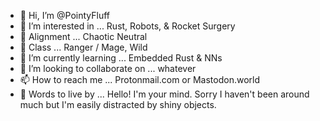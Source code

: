 - 👋 Hi, I’m @PointyFluff
- 👀 I’m interested in ... Rust, Robots, & Rocket Surgery
- 👻 Alignment ... Chaotic Neutral
- 🏹 Class ... Ranger / Mage, Wild 
- 🌱 I’m currently learning ... Embedded Rust & NNs
- 💞️ I’m looking to collaborate on ... whatever
- 📫 How to reach me ... Protonmail.com or Mastodon.world
- 🧠 Words to live by ... Hello! I'm your mind. Sorry I haven't been around much but I'm easily distracted by shiny objects.

<!---
PointyFluff/PointyFluff is a ✨ special ✨ repository because its `README.md` (this file) appears on your GitHub profile.
You can click the Preview link to take a look at your changes.
--->
